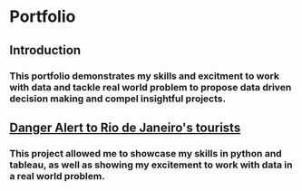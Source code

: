 # Portfolio 

## Introduction 
### This portfolio demonstrates my skills and excitment to work with data and tackle real world problem to propose data driven decision making and compel insightful projects. 

## [Danger Alert to Rio de Janeiro's tourists](https://github.com/BrunoPolyglot/Data_Analysis_Portfolio/tree/main/danger_alert_rio_de_janeiro_tourists)
### This project allowed me to showcase my skills in python and tableau, as well as showing my excitement to work with data in a real world problem. 